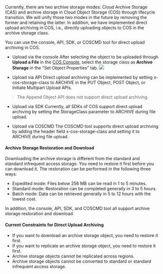 Currently, there are two archive storage modes: Cloud Archive Storage (CAS) and archive storage in Cloud Object Storage (COS) through lifecycle transition. We will unify those two modes in the future by removing the former and retaining the latter. In addition, we have implemented direct upload archiving in COS, i.e., directly uploading objects to COS in the archive storage class.

You can use the console, API, SDK, or COSCMD tool for direct upload archiving in COS.

- Upload via the console
After selecting the object to be uploaded through **Upload a File** in the [COS Console](https://console.cloud.tencent.com/cos5), select the storage class as **Archive Storage** in the "Set Object Properties" tab.
![](https://main.qcloudimg.com/raw/8f3b05d1407a9017c54c86c9cec693c7.png)
 
- Upload via API
Direct upload archiving can be implemented by setting x-cos-storage-class to ARCHIVE in the PUT Object, POST Object, or Initiate Multipart Upload APIs.
>The Append Object API does not support direct upload archiving.

- Upload via SDK
Currently, all SDKs of COS support direct upload archiving by setting the StorageClass parameter to ARCHIVE during file upload.

- Upload via COSCMD
The COSCMD tool supports direct upload archiving by adding the header field x-cos-storage-class and setting it to ARCHIVE during file upload.

#### Archive Storage Restoration and Download
Downloading the archive storage is different from the standard and standard infrequent access storage. You need to restore it first before you can download it. The restoration can be performed in the following three ways:
- Expedited mode: Files below 256 MB can be read in 1 to 5 minutes.
- Standard mode: Restoration can be completed generally in 3 to 5 hours.
- Batch mode: Data can be retrieved generally in 5 to 12 hours with the lowest cost.

In addition, the console, API, SDK, and COSCMD tool all support archive storage restoration and download.

#### Current Constraints for Direct Upload Archiving
- If you want to download an archive storage object, you need to restore it first.
- If you want to replicate an archive storage object, you need to restore it first.
- Archive storage objects cannot be replicated across regions.
- Archive storage objects cannot be converted to standard or standard infrequent access storage.
